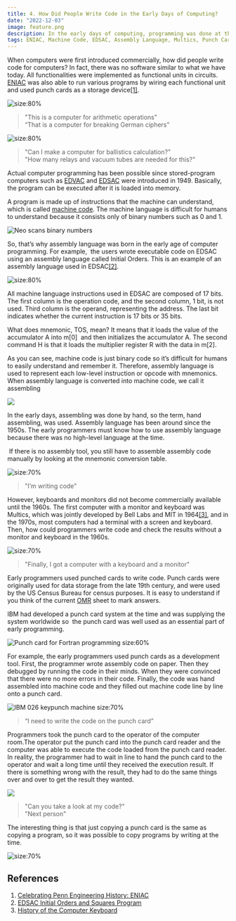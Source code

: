 ```yaml
---
title: 4. How Did People Write Code in the Early Days of Computing?
date: "2022-12-03"
image: feature.png
description: In the early days of computing, programming was done at the hardware level, with functionality embedded in circuits. ENIAC, for example, ran programs by manual rewiring. With the advent of stored-program computers like EDVAC and EDSAC, programming involved writing machine code, a binary language difficult for humans. Assembly language, using mnemonics for machine instructions, simplified the process. Programmers wrote code on paper, debugged it mentally, then transferred it to punch cards for execution, a tedious process that involved waiting for machine time and results...
tags: ENIAC, Machine Code, EDSAC, Assembly Language, Multics, Punch Card, Fortran
---
```


When computers were first introduced commercially, how did people write code for computers? In fact, there was no software similar to what we have today. All functionalities were implemented as functional units in circuits. [ENIAC](https://en.wikipedia.org/wiki/ENIAC) was also able to run various programs by wiring each functional unit and used punch cards as a storage device[&#91;1&#93;][1].

![](images/4_1.png "size:80%")
> "This is a computer for arithmetic operations"\
> “That is a computer for breaking German ciphers”

![](images/4_2.png "size:80%")
> "Can I make a computer for ballistics calculation?"\
> "How many relays and vacuum tubes are needed for this?"

Actual computer programming has been possible since stored-program computers such as [EDVAC](https://en.wikipedia.org/wiki/EDVAC) and [EDSAC](https://en.wikipedia.org/wiki/EDSAC) were introduced in 1949. Basically, the program can be executed after it is loaded into memory.

A program is made up of instructions that the machine can understand, which is called [machine code](https://en.wikipedia.org/wiki/Machine_code). The machine language is difficult for humans to understand because it consists only of binary numbers such as 0 and 1.

![Neo scans binary numbers](images/4_3.png "size:70%")

So, that’s why assembly language was born in the early age of computer programming. For example,  the users wrote executable code on EDSAC using an assembly language called Initial Orders. This is an example of an assembly language used in EDSAC[&lbrack;2&rbrack;][2].

![](images/4_4.png "size:80%")

All machine language instructions used in EDSAC are composed of 17 bits. The first column is the operation code, and the second column, 1 bit, is not used. Third column is the operand, representing the address. The last bit indicates whether the current instruction is 17 bits or 35 bits.

What does mnemonic, TOS, mean? It means that it loads the value of the accumulator A into m\[0]  and then initializes the accumulator A. The second command H is that it loads the multiplier register R with the data in m\[2].

As you can see, machine code is just binary code so it’s difficult for humans to easily understand and remember it. Therefore, assembly language is used to represent each low-level instruction or opcode with mnemonics. When assembly language is converted into machine code, we call it assembling

![](images/4_5.png)

In the early days, assembling was done by hand, so the term, hand assembling, was used. Assembly language has been around since the 1950s. The early programmers must know how to use assembly language because there was no high-level language at the time.

 If there is no assembly tool, you still have to assemble assembly code manually by looking at the mnemonic conversion table.

![](images/4_11.png "size:70%")
> "I’m writing code"

However, keyboards and monitors did not become commercially available until the 1960s. The first computer with a monitor and keyboard was Multics, which was jointly developed by Bell Labs and MIT in 1964[&lbrack;3&rbrack;][3], and in the 1970s, most computers had a terminal with a screen and keyboard. Then, how could programmers write code and check the results without a monitor and keyboard in the 1960s.

![](images/4_6.png "size:70%")
> "Finally, I got a computer with a keyboard and a monitor"

Early programmers used punched cards to write code. Punch cards were originally used for data storage from the late 19th century, and were used by the US Census Bureau for census purposes. It is easy to understand if you think of the current [OMR](https://en.wikipedia.org/wiki/Optical_mark_recognition) sheet to mark answers.

IBM had developed a punch card system at the time and was supplying the system worldwide so  the punch card was well used as an essential part of early programming.

![](images/4_7.png "Punch card for Fortran programming size:60%")

For example, the early programmers used punch cards as a development tool. First, the programmer wrote assembly code on paper. Then they debugged by running the code in their minds. When they were convinced that there were no more errors in their code. Finally, the code was hand assembled into machine code and they filled out machine code line by line onto a punch card.

![](images/4_8.png "IBM 026 keypunch machine size:70%")
> “I need to write the code on the punch card”

Programmers took the punch card to the operator of the computer room.The operator put the punch card into the punch card reader and the computer was able to execute the code loaded from the punch card reader. In reality, the programmer had to wait in line to hand the punch card to the operator and wait a long time until they received the execution result. If there is something wrong with the result, they had to do the same things over and over to get the result they wanted.

![](images/4_9.png)
> "Can you take a look at my code?"\
> "Next person"

The interesting thing is that just copying a punch card is the same as copying a program, so it was possible to copy programs by writing at the time.

![](images/4_10.png "size:70%")

## References
1. [Celebrating Penn Engineering History: ENIAC](http://www.seas.upenn.edu/about-seas/eniac/operation.php)
2. [EDSAC Initial Orders and Squares Program](http://www.cl.cam.ac.uk/~mr10/edsacposter.pdf)
3. [History of the Computer Keyboard](http://theinventors.org/library/inventors/blcomputer_keyboard.htm)

[1]: http://www.seas.upenn.edu/about-seas/eniac/operation.php "Celebrating Penn Engineering History: ENIAC"

[2]: http://www.cl.cam.ac.uk/~mr10/edsacposter.pdf "EDSAC Initial Orders and Squares Program"

[3]: http://theinventors.org/library/inventors/blcomputer_keyboard.htm "History of the Computer Keyboard"
